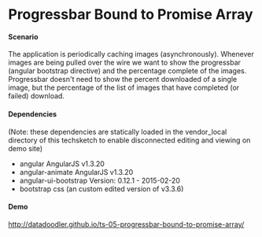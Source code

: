 # Progressbar Bound to Promise Array

#### Scenario
The application is periodically caching images (asynchronously). Whenever images are being pulled over the wire we want to show the progressbar (angular bootstrap directive) and the percentage complete of the images. Progressbar doesn't need to show the percent downloaded of a single image, but the percentage of the list of images that have completed (or failed) download.  

#### Dependencies
(Note: these dependencies are statically loaded in the vendor_local directory of this techsketch to enable disconnected editing and viewing on demo site)

* angular  AngularJS v1.3.20
* angular-animate AngularJS v1.3.20
* angular-ui-bootstrap Version: 0.12.1 - 2015-02-20
* bootstrap css (an custom edited version of v3.3.6)

#### Demo
http://datadoodler.github.io/ts-05-progressbar-bound-to-promise-array/
